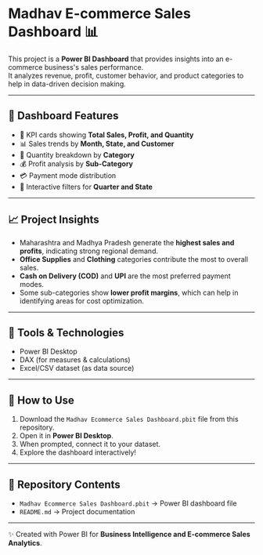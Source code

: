 # Madhav E-commerce Sales Dashboard 📊

This project is a **Power BI Dashboard** that provides insights into an e-commerce business's sales performance.  
It analyzes revenue, profit, customer behavior, and product categories to help in data-driven decision making.  

---

## 🔹 Dashboard Features
- 📌 KPI cards showing **Total Sales, Profit, and Quantity**
- 📊 Sales trends by **Month, State, and Customer**
- 🛒 Quantity breakdown by **Category**
- 💰 Profit analysis by **Sub-Category**
- 💳 Payment mode distribution
- 🎯 Interactive filters for **Quarter and State**

---

## 📈 Project Insights
- Maharashtra and Madhya Pradesh generate the **highest sales and profits**, indicating strong regional demand.  
- **Office Supplies** and **Clothing** categories contribute the most to overall sales.  
- **Cash on Delivery (COD)** and **UPI** are the most preferred payment modes.  
- Some sub-categories show **lower profit margins**, which can help in identifying areas for cost optimization.  

---

## 🔧 Tools & Technologies
- Power BI Desktop  
- DAX (for measures & calculations)  
- Excel/CSV dataset (as data source)  

---

## 🚀 How to Use
1. Download the `Madhav Ecommerce Sales Dashboard.pbit` file from this repository.  
2. Open it in **Power BI Desktop**.  
3. When prompted, connect it to your dataset.  
4. Explore the dashboard interactively!  

---

## 📂 Repository Contents
- `Madhav Ecommerce Sales Dashboard.pbit` → Power BI dashboard file  
- `README.md` → Project documentation  

---

✨ Created with Power BI for **Business Intelligence and E-commerce Sales Analytics**.
